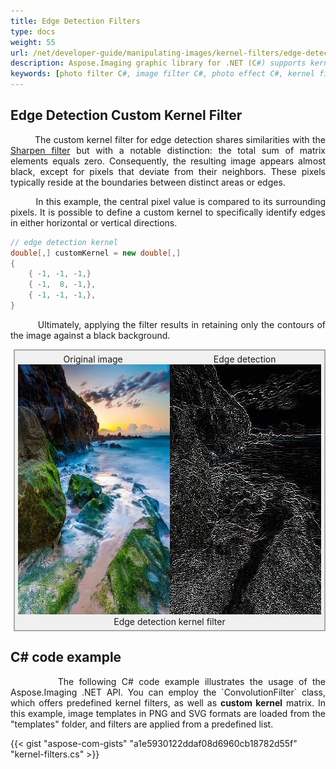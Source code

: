 ```yaml
---
title: Edge Detection Filters
type: docs
weight: 55
url: /net/developer-guide/manipulating-images/kernel-filters/edge-detection-filter/
description: Aspose.Imaging graphic library for .NET (C#) supports kernel filters such as Edge Detection, as well as custom kernels.
keywords: [photo filter C#, image filter C#, photo effect C#, kernel filter, edge detection filter, kernel matrix, convolution operation, custom kernel filter]
---
```


## Edge Detection Custom Kernel Filter

<p align='justify'>
&nbsp;&nbsp;&nbsp;&nbsp;&nbsp;&nbsp;&nbsp;&nbsp;
The custom kernel filter for edge detection shares similarities with the <a href="../sharpen-filter/">Sharpen filter</a> but with a notable distinction: the total sum of matrix elements equals zero. Consequently, the resulting image appears almost black, except for pixels that deviate from their neighbors. These pixels typically reside at the boundaries between distinct areas or edges.
</p>

<p align='justify'>
&nbsp;&nbsp;&nbsp;&nbsp;&nbsp;&nbsp;&nbsp;&nbsp;
In this example, the central pixel value is compared to its surrounding pixels. It is possible to define a custom kernel to specifically identify edges in either horizontal or vertical directions.
</p>

```cs
// edge detection kernel
double[,] customKernel = new double[,]
{
    { -1, -1, -1,}
    { -1,  8, -1,},
    { -1, -1, -1,},
}
```

<p align='justify'>
&nbsp;&nbsp;&nbsp;&nbsp;&nbsp;&nbsp;&nbsp;&nbsp;
Ultimately, applying the filter results in retaining only the contours of the image against a black background.
</p>

<style>
   .frame {
    border: 2px solid darkgray;
    padding: 5px;
    margin: 10px 0 5px 5px;
    background: #f0f0f0;
    align-items: center;
   }
   .marginauto {
    margin: 10px auto 20px;
    display: block;
   }
   .frame figcaption {
    margin: 0 auto;
    display: flex;
    flex-direction: row;
    justify-content: center;
   }
   .container {
    display: flex;
    flex-direction: row;
    align-items: center;
    justify-content: space-around;
   }
</style>

<figure class="frame">
<div class="container">
    <div>
        <figcaption>Original image</figcaption>
    </div>
    <div>
        <figcaption>Edge detection</figcaption>
    </div>
</div>
<div class="container">
    <div>
        <img src="../template-landscape.webp" alt="Original photo before emboss filter" width="640" height="400"/>
    </div>
    <div>
        <img src="./edge-detection-kernel-filter.webp" alt="Edge detection 3x3 custom kernel filter" width="640" height="400"/>
    </div>
</div>
<figcaption>Edge detection kernel filter</figcaption>
</figure>

## C# code example

<p align='justify'>
&nbsp;&nbsp;&nbsp;&nbsp;&nbsp;&nbsp;&nbsp;&nbsp;
The following C# code example illustrates the usage of the Aspose.Imaging .NET API. You can employ the `ConvolutionFilter` class, which offers predefined kernel filters, as well as <strong>custom kernel</strong> matrix. In this example, image templates in PNG and SVG formats are loaded from the "templates" folder, and filters are applied from a predefined list.
</p>

{{< gist "aspose-com-gists" "a1e5930122ddaf08d6960cb18782d55f" "kernel-filters.cs" >}}
